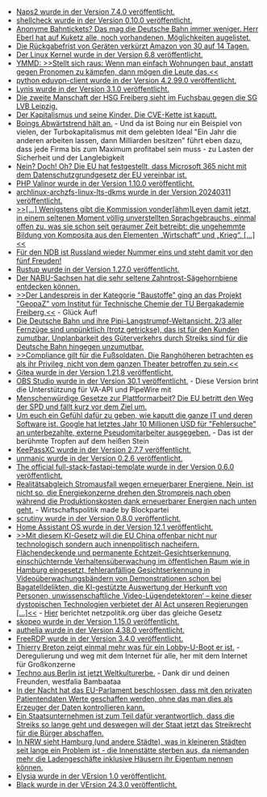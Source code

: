 * [Naps2 wurde in der Version 7.4.0 veröffentlicht.](https://github.com/cyanfish/naps2/releases/tag/v7.4.0)
* [shellcheck wurde in der Version 0.10.0 veröffentlicht.](https://github.com/koalaman/shellcheck/releases/tag/v0.10.0)
* [Anonyme Bahntickets? Das mag die Deutsche Bahn immer weniger. Herr Eberl hat auf Kuketz alle, noch vorhandenen, Möglichkeiten augelistet.](https://www.kuketz-blog.de/deutschen-bahn-und-das-ende-des-anonymen-spartickets-diese-optionen-bleiben/)
* [Die Rückgabefrist von Geräten verkürzt Amazon von 30 auf 14 Tagen.](https://www.borncity.com/blog/2024/03/11/amazon-verkrzt-frist-zur-gerterckgabe-ab-dem-25-4-2024-auf-14-tage/)
* [Der Linux Kernel wurde in der Version 6.8 veröffentlicht.](https://lwn.net/Articles/964784/)
* [YMMD: >>Stellt sich raus: Wenn man einfach Wohnungen baut, anstatt gegen Pronomen zu kämpfen, dann mögen die Leute das.<<](http://blog.fefe.de/?ts=9b102e92)
* [python eduvpn-client wurde in der Version 4.2.99.0 veröffentlicht.](https://github.com/eduvpn/python-eduvpn-client/releases/tag/4.2.99.0)
* [Lynis wurde in der Version 3.1.0 veröffentlicht.](https://github.com/CISOfy/lynis/releases/tag/3.1.0)
* [Die zweite Manschaft der HSG Freiberg sieht im Fuchsbau gegen die SG LVB Leipzig.](https://www.youtube.com/watch?v=5fQxGgitx7I)
* [Der Kapitalismus und seine Kinder. Die CVE-Kette ist kaputt.](http://blog.fefe.de/?ts=9b1146bc)
* [Boings Abwärtstrend hält an.](http://blog.fefe.de/?ts=9b11963b) - Und da ist Boing nur ein Beispiel von vielen, der Turbokapitalismus mit dem gelebten Ideal "Ein Jahr die anderen arbeiten lassen, dann Milliarden besitzen" führt eben dazu, dass jede Firma bis zum Maximum profitabel sein muss - zu Lasten der Sicherheit und der Langlebigkeit
* [Nein? Doch! Oh? Die EU hat festgestellt, dass Microsoft 365 nicht mit dem Datenschutzgrundgesetz der EU vereinbar ist.](http://blog.fefe.de/?ts=9b11e294)
* [PHP Valinor wurde in der Version 1.10.0 veröffentlicht.](https://github.com/CuyZ/Valinor/releases/tag/1.10.0)
* [archlinux-archzfs-linux-lts-dkms wurde in der Version 20240311 veröffentlicht.](https://github.com/stevleibelt/arch-linux-live-cd-iso-with-zfs/releases/tag/20240311)
* [>>[...] Wenigstens gibt die Kommission vonder[ähm]Leyen damit jetzt, in einem seltenen Moment völlig unverstellten Sprachgebrauchs, einmal offen zu, was sie schon seit geraumer Zeit betreibt: die ungehemmte Bildung von Komposita aus den Elementen „Wirtschaft“ und „Krieg“. [...]<<](https://martinsonneborn.de/von-wirtschaftskrieg-kriegswirtschaft/)
* [Für den NDB ist Russland wieder Nummer eins und steht damit vor den fünf Freuden!](https://tuxproject.de/blog/2024/03/russland-deklassiert-die-five-eyes/)
* [Rustup wurde in der Version 1.27.0 veröffentlicht.](https://blog.rust-lang.org/2024/03/11/Rustup-1.27.0.html)
* [Der NABU-Sachsen hat die sehr seltene Zahntrost-Sägehornbiene entdecken können.](https://sachsen.nabu.de/news/2024/34680.html)
* [>>Der Landespreis in der Kategorie "Baustoffe" ging an das Projekt "GeopaZ" vom Institut für Technische Chemie der TU Bergakademie Freiberg.<<](https://www.mdr.de/wissen/news/saechsischer-landespreis-baupraxis-der-zukunft-100.html) - Glück Auf!
* [Die Deutsche Bahn und ihre Pipi-Langstrumpf-Weltansicht. 2/3 aller Fernzüge sind unpünktlich (trotz getrickse), das ist für den Kunden zumutbar. Unplanbarkeit des Güterverkehrs durch Streiks sind für die Deutsche Bahn hingegen unzumutbar.](https://tuxproject.de/blog/2024/03/bahnvabingo-2-die-zumutungen-der-anderen/)
* [>>Compliance gilt für die Fußsoldaten. Die Ranghöheren betrachten es als ihr Privileg, nicht von dem ganzen Theater betroffen zu sein.<<](http://blog.fefe.de/?ts=9b0ee1dc)
* [Gitea wurde in der Version 1.21.8 veröffentlicht.](https://github.com/go-gitea/gitea/releases/tag/v1.21.8)
* [OBS Studio wurde in der Version 30.1 veröffentlicht.](https://www.phoronix.com/news/OBS-Studio-30.1) - Diese Version brint die Unterstützung für VA-API und PipeWire mit
* [Menschenwürdige Gesetze zur Plattformarbeit? Die EU betritt den Weg der SPD und fällt kurz vor dem Ziel um.](https://netzpolitik.org/2024/auf-letzten-metern-abgespeckt-eu-beschliesst-doch-noch-gesetz-zu-plattformarbeit/)
* [Um euch ein Gefühl dafür zu geben, wie kaputt die ganze IT und deren Software ist. Google hat letztes Jahr 10 Millionen USD für "Fehlersuche" an unterbezahlte, externe Pseudomitarbeiter ausgegeben.](https://www.bleepingcomputer.com/news/google/google-paid-10-million-in-bug-bounty-rewards-last-year/) - Das ist der berühmte Tropfen auf dem heißen Stein
* [KeePassXC wurde in der Version 2.7.7 veröffentlicht.](https://www.linux-magazin.de/news/keepassxc-2-7-7-bringt-passkeys/)
* [unmanic wurde in der Version 0.2.6 veröffentlicht.](https://github.com/Unmanic/unmanic/releases/tag/0.2.6)
* [The official full-stack-fastapi-template wurde in der Version 0.6.0 veröffentlicht.](https://github.com/tiangolo/full-stack-fastapi-template/releases/tag/0.6.0)
* [Realitätsabgleich Stromausfall wegen erneuerbarer Energiene. Nein, ist nicht so, die Energiekonzerne drehen den Strompreis nach oben während die Produktionskosten dank erneuerbarer Energien nach unten geht.](http://blog.fefe.de/?ts=9b0eb55a) - Wirtschaftspolitik made by Blockpartei
* [scrutiny wurde in der Version 0.8.0 veröffentlicht.](https://github.com/AnalogJ/scrutiny/releases/tag/v0.8.0)
* [Home Assistant OS wurde in der Version 12.1 veröffentlicht.](https://github.com/home-assistant/operating-system/releases/tag/12.1)
* [>>Mit diesem KI-Gesetz will die EU China offenbar nicht nur technologisch sondern auch innenpolitisch nacheifern. Flächendeckende und permanente Echtzeit-Gesichtserkennung, einschüchternde Verhaltensüberwachung im öffentlichen Raum wie in Hamburg eingesetzt, fehleranfällige Gesichtserkennung in Videoüberwachungsbändern von Demonstrationen schon bei Bagatelldelikten, die KI-gestützte Auswertung der Herkunft von Personen, unwissenschaftliche ‚Video-Lügendetektoren‘ – keine dieser dystopischen Technologien verbietet der AI Act unseren Regierungen [...]<<](https://www.patrick-breyer.de/ki-gesetz-ai-act-verabschiedet-gesichtsueberwachung-droht-europaeischer-alltag-zu-werden/) - [Hier](https://netzpolitik.org/2024/trotz-biometrischer-ueberwachung-eu-parlament-macht-weg-frei-fuer-ki-verordnung/) berichtet  netzpolitik.org über das gleiche Gesetz
* [skopeo wurde in der Version 1.15.0 veröffentlicht.](https://github.com/containers/skopeo/releases/tag/v1.15.0)
* [authelia wurde in der Version 4.38.0 veröffentlicht.](https://github.com/authelia/authelia/releases/tag/v4.38.0)
* [FreeRDP wurde in der Version 3.4.0 veröffentlicht.](https://github.com/FreeRDP/FreeRDP/releases/tag/3.4.0)
* [Thierry Breton zeigt einmal mehr was für ein Lobby-U-Boot er ist.](https://netzpolitik.org/2024/digital-networks-act-thierry-bretons-internet-fuer-grosskonzerne/) - Deregulierung und weg mit dem Internet für alle, her mit dem Internet für Großkonzerne
* [Techno aus Berlin ist jetzt Weltkulturerbe.](https://blog.fefe.de/?ts=9b0aebc0) - Dank dir und deinen Freunden, westfalia Bambaataa
* [In der Nacht hat das EU-Parlament beschlossen, dass mit den privaten Patientendaten Werte geschaffen werden, ohne das man dies als Erzeuger der Daten kontrollieren kann.](https://www.patrick-breyer.de/deal-zum-eu-gesundheitsdatenraum-kontrollverlust-der-patienten-uber-ihre-gesundheitsdaten/)
* [Ein Staatsunternehmen ist zum Teil dafür verantwortlich, dass die Streiks so lange geht und deswegen will der Staat jetzt das Streikrecht für die Bürger abschaffen.](https://blog.fefe.de/?ts=9b081008)
* [In NRW sieht Hamburg (und andere Städte), was in kleineren Städten seit lange ein Problem ist - die Innenstätte sterben aus, da niemanden mehr die Ladengeschäfte inklusive Häusern ihr Eigentum nennen können.](https://blog.fefe.de/?ts=9b0814fd)
* [Elysia wurde in der VErsion 1.0 veröffentlicht.](https://github.com/elysiajs/elysia/releases/tag/1.0)
* [Black wurde in der VErsion 24.3.0 veröffentlicht.](https://github.com/psf/black/releases/tag/24.3.0)

